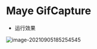 # Maye GifCapture

+ 运行效果

![image-20210905185254545](C:\Users\Maye\AppData\Roaming\Typora\typora-user-images\image-20210905185254545.png)